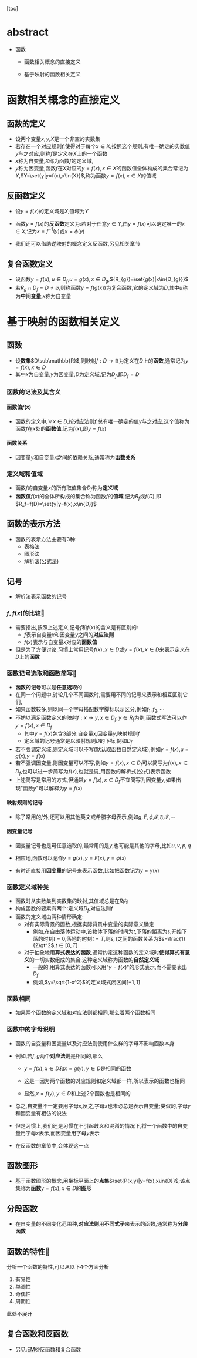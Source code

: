 [toc]

# abstract

- 函数

  -  函数相关概念的直接定义

  - 基于映射的函数相关定义

  

# 函数相关概念的直接定义

## 函数的定义

- 设两个变量$x,y$,$X$是一个非空的实数集
- 若存在一个对应规则$f$,使得对于每个$x\in{X}$,按照这个规则,有唯一确定的实数值$y$与之对应,则称$f$是定义在$X$上的一个函数
- $x$称为自变量,$X$称为函数$f$的定义域,
- $y$称为因变量,函数$f$在$X$对应的$y=f(x),x\in{X}$的函数值全体构成的集合常记为$Y$,$Y=\set{y|y=f(x),x\in{X}}$,称为函数$y=f(x),x\in{X}$的值域

## 反函数定义

- 设$y=f(x)$的定义域是$X$,值域为$Y$

- 函数$y=f(x)$的**反函数**定义为:若对于任意$y\in Y$,由$y=f(x)$可以确定唯一的$x\in{X}$,记为$x=f^{-1}(y)$或$x=\phi(y)$

- 我们还可以借助逆映射的概念定义反函数,另见相关章节

## 复合函数定义

- 设函数$y=f(u),u\in{D_{f}}$,$u=g(x),x\in{D_{g}}$,${R_{g}}=\set{g(x)|x\in{D_{g}}}$
- 若$R_g\cap{D_f}=D\neq{\emptyset}$,则称函数$y=f(g(x))$为复合函数,它的定义域为$D$,其中$u$称为**中间变量**,$x$称为自变量

# 基于映射的函数相关定义

## 函数

- 设**数集**$D\sub\mathbb{R}$,则映射$f:D\to{\mathbb{R}}$为定义在$D$上的**函数**,通常记为$y=f(x),x\in{D}$
- 其中$x$为自变量,$y$为因变量,$D$为定义域,记为$D_f$,即$D_f=D$

### 函数的记法及其含义

#### 函数值$f(x)$

- 函数的定义中,$\forall{x\in{D}}$,按对应法则$f$,总有唯一确定的值$y$与之对应,这个值称为函数$f$在$x$处的**函数值**,记为$f(x)$,即$y=f(x)$

#### 函数关系

- 因变量$y$和自变量$x$之间的依赖关系,通常称为**函数关系**

### 定义域和值域

- 函数$f$的自变量$x$的所有取值集合$D_f$称为**定义域**
- **函数值**$f(x)$的全体所构成的集合称为函数$f$的**值域**,记为$R_{f}$或$f(D)$,即$R_f=f(D)=\set{y|y=f(x),x\in{D}}$

## 函数的表示方法

- 函数的表示方法主要有3种:
  - 表格法
  - 图形法
  - 解析法(公式法)

## 记号

- 解析法表示函数的记号

### $f,f(x)$的比较👺

- 需要指出,按照上述定义,记号$f$和$f(x)$的含义是有区别的:
  - $f$表示自变量$x$和因变量$y$之间的**对应法则**
  - $f(x)$表示与自变量$x$对应的**函数值**
- 但是为了方便讨论,习惯上常用记号$f(x),x\in{D}$或$y=f(x),x\in{D}$来表示定义在$D$上的**函数**

### 函数记号选取和函数简写👺

- **函数的记号**可以是**任意选取**的
- 在同一个问题中,讨论几个不同函数时,需要用不同的记号来表示和相互区别它们,
- 如果函数较多,则以同一个字母搭配数字脚标以示区分,例如$f_1,f_2,\cdots$
- 不妨以满足函数定义的映射$f:x\to{y},x\in{D_{f},y\in{R_f}}$为例,函数式写法可以作$y=f(x),x\in{D_f}$
  - 其中$y=f(x)$包含3部分:自变量$x$,因变量$y$,映射规则$f$
  - 定义域的记号通常是以映射规则$D$的下标,例如$D_f$
- 若不强调定义域,则定义域可以不写(默认取函数自然定义域),例如$y=f(x)$,$u=g(x)$,$y=f(u)$
- 若不强调因变量,则因变量可以不写,例如$y=f(x),x\in{D_f}$可以简写为$f(x),x\in{D_f}$,也可以进一步简写为$f(x)$,也就是说,用函数的解析式(公式)表示函数
- 上述简写是常用的方式,但通常$y=f(x),x\in{D_f}$不宜简写为因变量$y$,如果出现"函数$y$"可以解释为$y=f(x)$

#### 映射规则的记号

- 除了常用的$f$外,还可以用其他英文或希腊字母表示,例如$g,F,\phi$,$\mathscr{F}$,$\mathfrak{F}$,$\mathcal{F}$,$\cdots$

#### 因变量记号

- 因变量记号也是可任意选取的,最常用的是$y$,也可能是其他的字母,比如$u,v,p,q$

- 相应地,函数可以记作$y=g(x),y=F(x),y=\phi(x)$
- 有时还直接用**因变量**的记号来表示函数,比如把函数记为$y=y(x)$



### 函数定义域种类

- 函数时从实数集到实数集的映射,其值域总是在$R$内
- 构成函数的要素有两个:定义域$D_f$,对应法则$f$
- 函数的定义域由两种情形确定:
  - 对有实际背景的函数,根据实际背景中变量的实际意义确定
    - 例如,在自由落体运动中,设物体下落的时间为$t$,下落的距离为$s$,开始下落的时刻$t=0$,落地的时刻$t=T$,则$s,t$之间的函数关系为$s=\frac{1}{2}gt^2$,$t\in[0,T]$
  - 对于抽象地用**算式表达的函数**,通常约定这种函数的定义域时**使得算式有意义**的一切实数组成的集合,这种定义域称为函数的**自然定义域**
    - 一般的,用算式表达的函数可以用"$y=f(x)$"的形式表示,而不需要表出$D_f$
    - 例如,$y=\sqrt{1-x^2}$的定义域式闭区间$[-1,1]$

### 函数相同

- 如果两个函数的定义域和对应法则都相同,那么着两个函数相同

### 函数中的字母说明

- 函数的自变量和因变量以及对应法则使用什么样的字母不影响函数本身

- 例如,若$f,g$两个**对应法则**是相同的,那么

  - $y=f(x),x\in{D}$和$x=g(y),y\in{D}$是相同的函数

  - 这是一因为两个函数的对应规则和定义域都一样,所以表示的函数也相同
  - 显然,$x=f(y),y\in{D}$和上述2个函数也是相同的

- 总之,自变量不一定要用字母$x$,反之,字母$x$也未必总是表示自变量;类似的,字母$y$和因变量有相仿的说法

- 但是习惯上,我们还是习惯在不引起歧义和混淆的情况下,将一个函数中的自变量用字母$x$表示,而因变量用字母$y$表示

- 在反函数的章节中,会体现这一点



## 函数图形

- 基于函数图形的概念,用坐标平面上的**点集**$\set{P(x,y)|y=f(x),x\in{D}}$;该点集称为**函数**$y=f(x),x\in{D}$的**图形**

## 分段函数

- 在自变量的不同变化范围种,**对应法则**用**不同式子**来表示的函数,通常称为**分段函数**

## 函数的特性👺

分析一个函数的特性,可以从以下4个方面分析

1. 有界性
2. 单调性
3. 奇偶性
4. 周期性

此处不展开

## 复合函数和反函数

- 另见:[EM@反函数和复合函数 ](https://blog.csdn.net/xuchaoxin1375/article/details/133749521)

